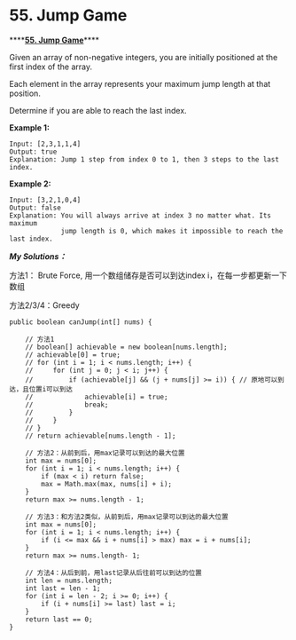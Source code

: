 # 55. Jump Game

\*\*\*\*[**55. Jump Game**](https://leetcode.com/problems/jump-game/)\*\*\*\*

Given an array of non-negative integers, you are initially positioned at the first index of the array.

Each element in the array represents your maximum jump length at that position.

Determine if you are able to reach the last index.

**Example 1:**

```text
Input: [2,3,1,1,4]
Output: true
Explanation: Jump 1 step from index 0 to 1, then 3 steps to the last index.
```

**Example 2:**

```text
Input: [3,2,1,0,4]
Output: false
Explanation: You will always arrive at index 3 no matter what. Its maximum
             jump length is 0, which makes it impossible to reach the last index.
```

_**My Solutions：**_

方法1： Brute Force, 用一个数组储存是否可以到达index i，在每一步都更新一下数组

方法2/3/4：Greedy

```text
public boolean canJump(int[] nums) {

    // 方法1
    // boolean[] achievable = new boolean[nums.length];
    // achievable[0] = true;
    // for (int i = 1; i < nums.length; i++) {
    //     for (int j = 0; j < i; j++) {
    //         if (achievable[j] && (j + nums[j] >= i)) { // 原地可以到达，且位置i可以到达
    //             achievable[i] = true;
    //             break;
    //         }
    //     } 
    // }
    // return achievable[nums.length - 1];
    
    // 方法2：从前到后，用max记录可以到达的最大位置
    int max = nums[0];
    for (int i = 1; i < nums.length; i++) {
        if (max < i) return false;
        max = Math.max(max, nums[i] + i);
    }
    return max >= nums.length - 1;
    
    // 方法3：和方法2类似，从前到后，用max记录可以到达的最大位置
    int max = nums[0];
    for (int i = 1; i < nums.length; i++) {
        if (i <= max && i + nums[i] > max) max = i + nums[i];
    }
    return max >= nums.length- 1;
    
    // 方法4：从后到前，用last记录从后往前可以到达的位置
    int len = nums.length; 
    int last = len - 1;
    for (int i = len - 2; i >= 0; i++) {
        if (i + nums[i] >= last) last = i;
    }
    return last == 0;
}
```

